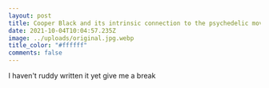 ```yaml
---
layout: post
title: Cooper Black and its intrinsic connection to the psychedelic movement.
date: 2021-10-04T10:04:57.235Z
image: ../uploads/original.jpg.webp
title_color: "#ffffff"
comments: false
---
```

I haven't ruddy written it yet give me a break